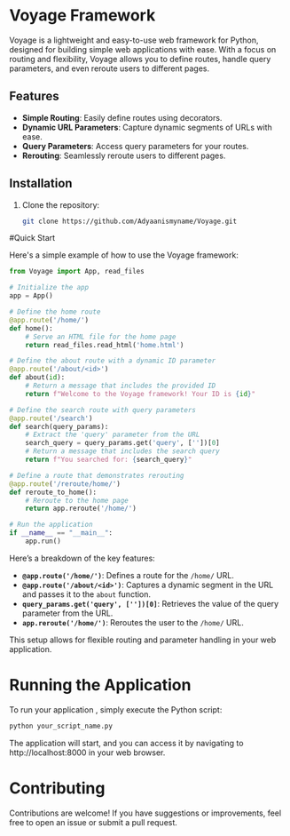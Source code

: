 
# Voyage Framework

Voyage is a lightweight and easy-to-use web framework for Python, designed for building simple web applications with ease. With a focus on routing and flexibility, Voyage allows you to define routes, handle query parameters, and even reroute users to different pages.

## Features

- **Simple Routing**: Easily define routes using decorators.
- **Dynamic URL Parameters**: Capture dynamic segments of URLs with ease.
- **Query Parameters**: Access query parameters for your routes.
- **Rerouting**: Seamlessly reroute users to different pages.

## Installation

1. Clone the repository:

   ```bash
   git clone https://github.com/Adyaanismyname/Voyage.git


#Quick Start

Here's a simple example of how to use the Voyage framework:

```python
from Voyage import App, read_files

# Initialize the app
app = App()

# Define the home route
@app.route('/home/')
def home():
    # Serve an HTML file for the home page
    return read_files.read_html('home.html')

# Define the about route with a dynamic ID parameter
@app.route('/about/<id>')
def about(id):
    # Return a message that includes the provided ID
    return f"Welcome to the Voyage framework! Your ID is {id}"

# Define the search route with query parameters
@app.route('/search')
def search(query_params):
    # Extract the 'query' parameter from the URL
    search_query = query_params.get('query', [''])[0]
    # Return a message that includes the search query
    return f"You searched for: {search_query}"

# Define a route that demonstrates rerouting
@app.route('/reroute/home/')
def reroute_to_home():
    # Reroute to the home page
    return app.reroute('/home/')

# Run the application
if __name__ == "__main__":
    app.run()
```
Here’s a breakdown of the key features:

- **`@app.route('/home/')`**: Defines a route for the `/home/` URL.
- **`@app.route('/about/<id>')`**: Captures a dynamic segment in the URL and passes it to the `about` function.
- **`query_params.get('query', [''])[0]`**: Retrieves the value of the query parameter from the URL.
- **`app.reroute('/home/')`**: Reroutes the user to the `/home/` URL.

This setup allows for flexible routing and parameter handling in your web application.


# Running the Application

To run your application , simply execute the Python script:

   ```bash
python your_script_name.py
```
The application will start, and you can access it by navigating to http://localhost:8000 in your web browser.

# Contributing

Contributions are welcome! If you have suggestions or improvements, feel free to open an issue or submit a pull request.







